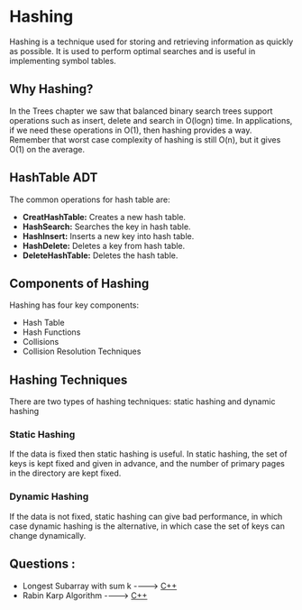 # Hashing
Hashing is a technique used for storing and retrieving information as quickly as possible. It is
used to perform optimal searches and is useful in implementing symbol tables.

## Why Hashing?
In the Trees chapter we saw that balanced binary search trees support operations such as insert,
delete and search in O(logn) time. In applications, if we need these operations in O(1), then
hashing provides a way. Remember that worst case complexity of hashing is still O(n), but it
gives O(1) on the average.

## HashTable ADT
The common operations for hash table are:

* **CreatHashTable:** Creates a new hash table.
* **HashSearch:** Searches the key in hash table.
* **Hashlnsert:** Inserts a new key into hash table.
* **HashDelete:** Deletes a key from hash table.
* **DeleteHashTable:** Deletes the hash table.

## Components of Hashing
Hashing has four key components:

* Hash Table
* Hash Functions
* Collisions
* Collision Resolution Techniques

## Hashing Techniques
There are two types of hashing techniques: static hashing and dynamic hashing

### Static Hashing
If the data is fixed then static hashing is useful. In static hashing, the set of keys is kept fixed and
given in advance, and the number of primary pages in the directory are kept fixed.

### Dynamic Hashing
If the data is not fixed, static hashing can give bad performance, in which case dynamic hashing is
the alternative, in which case the set of keys can change dynamically.

## Questions :

* Longest Subarray with sum k ----> [C++](/Code/C++/longest_subarray_with_sum_k.cpp)
* Rabin Karp Algorithm ----> [C++](/Code/C++/rabin_karp.cpp)
